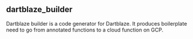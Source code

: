 ## dartblaze_builder

Dartblaze builder is a code generator for Dartblaze. It produces boilerplate need to go from annotated functions to a cloud function on GCP.